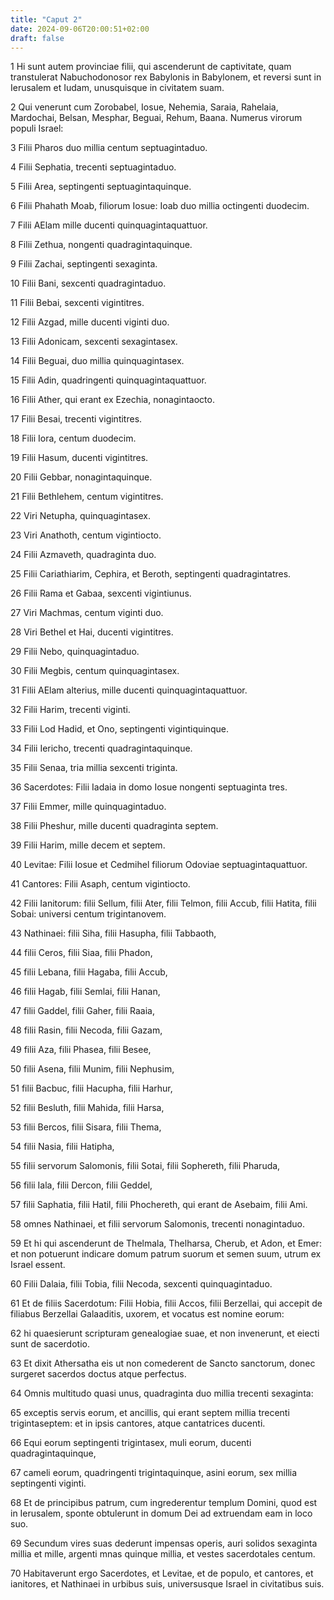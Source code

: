 ```yaml
---
title: "Caput 2"
date: 2024-09-06T20:00:51+02:00
draft: false
---
```



1 Hi sunt autem provinciae filii, qui ascenderunt de captivitate, quam transtulerat Nabuchodonosor rex Babylonis in Babylonem, et reversi sunt in Ierusalem et Iudam, unusquisque in civitatem suam.

2 Qui venerunt cum Zorobabel, Iosue, Nehemia, Saraia, Rahelaia, Mardochai, Belsan, Mesphar, Beguai, Rehum, Baana. Numerus virorum populi Israel:

3 Filii Pharos duo millia centum septuagintaduo.

4 Filii Sephatia, trecenti septuagintaduo.

5 Filii Area, septingenti septuagintaquinque.

6 Filii Phahath Moab, filiorum Iosue: Ioab duo millia octingenti duodecim.

7 Filii AElam mille ducenti quinquagintaquattuor.

8 Filii Zethua, nongenti quadragintaquinque.

9 Filii Zachai, septingenti sexaginta.

10 Filii Bani, sexcenti quadragintaduo.

11 Filii Bebai, sexcenti vigintitres.

12 Filii Azgad, mille ducenti viginti duo.

13 Filii Adonicam, sexcenti sexagintasex.

14 Filii Beguai, duo millia quinquagintasex.

15 Filii Adin, quadringenti quinquagintaquattuor.

16 Filii Ather, qui erant ex Ezechia, nonagintaocto.

17 Filii Besai, trecenti vigintitres.

18 Filii Iora, centum duodecim.

19 Filii Hasum, ducenti vigintitres.

20 Filii Gebbar, nonagintaquinque.

21 Filii Bethlehem, centum vigintitres.

22 Viri Netupha, quinquagintasex.

23 Viri Anathoth, centum vigintiocto.

24 Filii Azmaveth, quadraginta duo.

25 Filii Cariathiarim, Cephira, et Beroth, septingenti quadragintatres.

26 Filii Rama et Gabaa, sexcenti vigintiunus.

27 Viri Machmas, centum viginti duo.

28 Viri Bethel et Hai, ducenti vigintitres.

29 Filii Nebo, quinquagintaduo.

30 Filii Megbis, centum quinquagintasex.

31 Filii AElam alterius, mille ducenti quinquagintaquattuor.

32 Filii Harim, trecenti viginti.

33 Filii Lod Hadid, et Ono, septingenti vigintiquinque.

34 Filii Iericho, trecenti quadragintaquinque.

35 Filii Senaa, tria millia sexcenti triginta.

36 Sacerdotes: Filii Iadaia in domo Iosue nongenti septuaginta tres.

37 Filii Emmer, mille quinquagintaduo.

38 Filii Pheshur, mille ducenti quadraginta septem.

39 Filii Harim, mille decem et septem.

40 Levitae: Filii Iosue et Cedmihel filiorum Odoviae septuagintaquattuor.

41 Cantores: Filii Asaph, centum vigintiocto.

42 Filii Ianitorum: filii Sellum, filii Ater, filii Telmon, filii Accub, filii Hatita, filii Sobai: universi centum trigintanovem.

43 Nathinaei: filii Siha, filii Hasupha, filii Tabbaoth,

44 filii Ceros, filii Siaa, filii Phadon,

45 filii Lebana, filii Hagaba, filii Accub,

46 filii Hagab, filii Semlai, filii Hanan,

47 filii Gaddel, filii Gaher, filii Raaia,

48 filii Rasin, filii Necoda, filii Gazam,

49 filii Aza, filii Phasea, filii Besee,

50 filii Asena, filii Munim, filii Nephusim,

51 filii Bacbuc, filii Hacupha, filii Harhur,

52 filii Besluth, filii Mahida, filii Harsa,

53 filii Bercos, filii Sisara, filii Thema,

54 filii Nasia, filii Hatipha,

55 filii servorum Salomonis, filii Sotai, filii Sophereth, filii Pharuda,

56 filii Iala, filii Dercon, filii Geddel,

57 filii Saphatia, filii Hatil, filii Phochereth, qui erant de Asebaim, filii Ami.

58 omnes Nathinaei, et filii servorum Salomonis, trecenti nonagintaduo.

59 Et hi qui ascenderunt de Thelmala, Thelharsa, Cherub, et Adon, et Emer: et non potuerunt indicare domum patrum suorum et semen suum, utrum ex Israel essent.

60 Filii Dalaia, filii Tobia, filii Necoda, sexcenti quinquagintaduo.

61 Et de filiis Sacerdotum: Filii Hobia, filii Accos, filii Berzellai, qui accepit de filiabus Berzellai Galaaditis, uxorem, et vocatus est nomine eorum:

62 hi quaesierunt scripturam genealogiae suae, et non invenerunt, et eiecti sunt de sacerdotio.

63 Et dixit Athersatha eis ut non comederent de Sancto sanctorum, donec surgeret sacerdos doctus atque perfectus.

64 Omnis multitudo quasi unus, quadraginta duo millia trecenti sexaginta:

65 exceptis servis eorum, et ancillis, qui erant septem millia trecenti trigintaseptem: et in ipsis cantores, atque cantatrices ducenti.

66 Equi eorum septingenti trigintasex, muli eorum, ducenti quadragintaquinque,

67 cameli eorum, quadringenti trigintaquinque, asini eorum, sex millia septingenti viginti.

68 Et de principibus patrum, cum ingrederentur templum Domini, quod est in Ierusalem, sponte obtulerunt in domum Dei ad extruendam eam in loco suo.

69 Secundum vires suas dederunt impensas operis, auri solidos sexaginta millia et mille, argenti mnas quinque millia, et vestes sacerdotales centum.

70 Habitaverunt ergo Sacerdotes, et Levitae, et de populo, et cantores, et ianitores, et Nathinaei in urbibus suis, universusque Israel in civitatibus suis.

